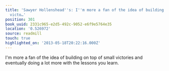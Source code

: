 ```yaml
---
title: 'Sawyer Hollenshead''s: I''m more a fan of the idea of building on top of small
  victo…'
position: 301
book_uuid: 2331c965-e2d5-492c-9052-e6f9e5764e35
location: '0.526972'
source: readmill
touch: true
highlighted_on: '2013-05-18T20:22:16.000Z'
---
```


I'm more a fan of the idea of building on top of small victories and eventually doing a lot more with the lessons you learn.